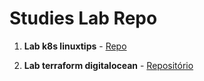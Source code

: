 # Studies Lab Repo

1. **Lab k8s linuxtips** - [Repo](https://github.com/jvnetobr/lab-linuxtips-k8s)

2. **Lab terraform digitalocean** - [Repositório](https://github.com/jvnetobr/lab-tf-digitalocean)